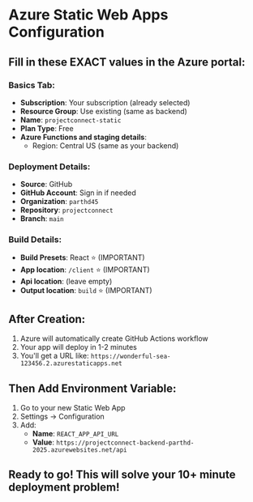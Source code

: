# Azure Static Web Apps Configuration

## Fill in these EXACT values in the Azure portal:

### **Basics Tab:**
- **Subscription**: Your subscription (already selected)
- **Resource Group**: Use existing (same as backend)
- **Name**: `projectconnect-static`
- **Plan Type**: Free
- **Azure Functions and staging details**: 
  - Region: Central US (same as your backend)

### **Deployment Details:**
- **Source**: GitHub
- **GitHub Account**: Sign in if needed
- **Organization**: `parthd45`
- **Repository**: `projectconnect`
- **Branch**: `main`

### **Build Details:**
- **Build Presets**: React ⭐ (IMPORTANT)
- **App location**: `/client` ⭐ (IMPORTANT)
- **Api location**: (leave empty)
- **Output location**: `build` ⭐ (IMPORTANT)

## After Creation:
1. Azure will automatically create GitHub Actions workflow
2. Your app will deploy in 1-2 minutes
3. You'll get a URL like: `https://wonderful-sea-123456.2.azurestaticapps.net`

## Then Add Environment Variable:
1. Go to your new Static Web App
2. Settings → Configuration  
3. Add:
   - **Name**: `REACT_APP_API_URL`
   - **Value**: `https://projectconnect-backend-parthd-2025.azurewebsites.net/api`

## Ready to go! This will solve your 10+ minute deployment problem!
